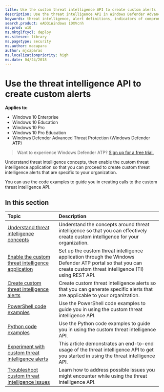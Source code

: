 ```yaml
---
title: Use the custom threat intelligence API to create custom alerts
description: Use the threat intelligence API in Windows Defender Advanced Threat Protection to create custom alerts
keywords: threat intelligence, alert definitions, indicators of compromise
search.product: eADQiWindows 10XVcnh
ms.prod: w10
ms.mktglfcycl: deploy
ms.sitesec: library
ms.pagetype: security
ms.author: macapara
author: mjcaparas
ms.localizationpriority: high
ms.date: 04/24/2018
---
```


# Use the threat intelligence API to create custom alerts

**Applies to:**

- Windows 10 Enterprise
- Windows 10 Education
- Windows 10 Pro
- Windows 10 Pro Education
- Windows Defender Advanced Threat Protection (Windows Defender ATP)



>Want to experience Windows Defender ATP? [Sign up for a free trial.](https://www.microsoft.com/en-us/WindowsForBusiness/windows-atp?ocid=docs-wdatp-customti-abovefoldlink) 

Understand threat intelligence concepts, then enable the custom threat intelligence application so that you can proceed to create custom threat intelligence alerts that are specific to your organization.

You can use the code examples to guide you in creating calls to the custom threat intelligence API.

## In this section

Topic | Description
:---|:---
[Understand threat intelligence concepts](threat-indicator-concepts-windows-defender-advanced-threat-protection.md) |  Understand the concepts around threat intelligence so that you can effectively create custom intelligence for your organization.
[Enable the custom threat intelligence application](enable-custom-ti-windows-defender-advanced-threat-protection.md) | Set up the custom threat intelligence application through the Windows Defender ATP portal so that you can create custom threat intelligence (TI) using REST API.
[Create custom threat intelligence alerts](custom-ti-api-windows-defender-advanced-threat-protection.md) | Create custom threat intelligence alerts so that you can generate specific alerts that are applicable to your organization.
[PowerShell code examples](powershell-example-code-windows-defender-advanced-threat-protection.md) | Use the PowerShell code examples to guide you in using the custom threat intelligence API.
[Python code examples](python-example-code-windows-defender-advanced-threat-protection.md) | Use the Python code examples to guide you in using the custom threat intelligence API.
[Experiment with custom threat intelligence alerts](experiment-custom-ti-windows-defender-advanced-threat-protection.md) | This article demonstrates an end-to-end usage of the threat intelligence API to get you started in using the threat intelligence API.
[Troubleshoot custom threat intelligence issues](troubleshoot-custom-ti-windows-defender-advanced-threat-protection.md) | Learn how to address possible issues you might encounter while using the threat intelligence API.
